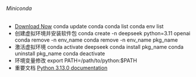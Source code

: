 ###### Miniconda
* [Download Now](https://www.anaconda.com/download/success)
conda update conda
conda list
conda env list
* 创建虚拟环境并安装软件包
conda create -n deepseek python=3.11 openai
conda remove -n env_name
conda remove -n env_name pkg_name
* 激活虚拟环境
conda activate deepseek
conda install pkg_name
conda uninstall pkg_name
conda deactivate
* 环境变量修改
export PATH=/path/to/python:$PATH
* 重要文档
[Python 3.13.0 documentation](https://docs.python.org/3.13/index.html)
